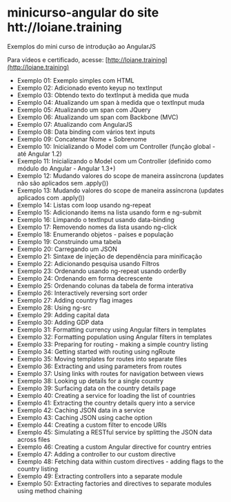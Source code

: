 # minicurso-angular do site htt://loiane.training

Exemplos do mini curso de introdução ao AngularJS

Para vídeos e certificado, acesse: [http://loiane.training](http://loiane.training)

* Exemplo 01: Exemplo simples com HTML
* Exemplo 02: Adicionado evento keyup no textInput
* Exemplo 03: Obtendo texto do textInput à medida que muda
* Exemplo 04: Atualizando um span à medida que o textInput muda
* Exemplo 05: Atualizando um span com JQuery
* Exemplo 06: Atualizando um span com Backbone (MVC)
* Exemplo 07: Atualizando com AngularJS
* Exemplo 08: Data binding com vários text inputs
* Exemplo 09: Concatenar Nome + Sobrenome
* Exemplo 10: Inicializando o Model com um Controller (função global - até Angular 1.2)
* Exemplo 11: Inicializando o Model com um Controller (definido como módulo do Angular - Angular 1.3+)
* Exemplo 12: Mudando valores do scope de maneira assíncrona (updates não são aplicados sem .apply())
* Exemplo 13: Mudando valores do scope de maneira assíncrona (updates aplicados com .apply())
* Exemplo 14: Listas com loop usando ng-repeat
* Exemplo 15: Adicionando items na lista usando form e ng-submit
* Exemplo 16: Limpando o textInput usando data-binding
* Exemplo 17: Removendo nomes da lista usando ng-click
* Exemplo 18: Enumerando objetos - países e população
* Exemplo 19: Construindo uma tabela
* Exemplo 20: Carregando um JSON
* Exemplo 21: Sintaxe de injeção de dependência para minificação
* Exemplo 22: Adicionando pesquisa usando Filtros
* Exemplo 23: Ordenando usando ng-repeat usando orderBy
* Exemplo 24: Ordenando em forma decrescente
* Exemplo 25: Ordenando colunas da tabela de forma interativa
* Exemplo 26: Interactively reversing sort order
* Exemplo 27: Adding country flag images
* Exemplo 28: Using ng-src
* Exemplo 29: Adding capital data
* Exemplo 30: Adding GDP data
* Exemplo 31: Formatting currency using Angular filters in templates
* Exemplo 32: Formatting population using Angular filters in templates
* Exemplo 33: Preparing for routing - making a simple country listing
* Exemplo 34: Getting started with routing using ngRoute
* Exemplo 35: Moving templates for routes into separate files
* Exemplo 36: Extracting and using parameters from routes
* Exemplo 37: Using links with routes for navigation between views
* Exemplo 38: Looking up details for a single country
* Exemplo 39: Surfacing data on the country details page
* Exemplo 40: Creating a service for loading the list of countries
* Exemplo 41: Extracting the country details query into a service
* Exemplo 42: Caching JSON data in a service
* Exemplo 43: Caching JSON using cache option
* Exemplo 44: Creating a custom filter to encode URIs
* Exemplo 45: Simulating a RESTful service by splitting the JSON data across files
* Exemplo 46: Creating a custom Angular directive for country entries
* Exemplo 47: Adding a controller to our custom directive
* Exemplo 48: Fetching data within custom directives - adding flags to the country listing
* Exemplo 49: Extracting controllers into a separate module
* Exemplo 50: Extracting factories and directives to separate modules using method chaining
